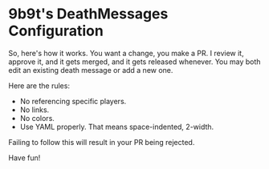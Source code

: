 # 9b9t's DeathMessages Configuration
So, here's how it works. You want a change, you make a PR. I review it, approve it, and it gets merged, and it gets released whenever.
You may both edit an existing death message or add a new one.

Here are the rules:
- No referencing specific players.
- No links.
- No colors.
- Use YAML properly. That means space-indented, 2-width.

Failing to follow this will result in your PR being rejected.

Have fun!
